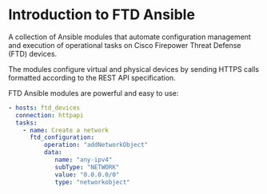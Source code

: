 # Introduction to FTD Ansible

A collection of Ansible modules that automate configuration management and execution of operational tasks on
Cisco Firepower Threat Defense (FTD) devices.

The modules configure virtual and physical devices by sending HTTPS calls formatted according to the REST API
specification.

FTD Ansible modules are powerful and easy to use:

```yaml
- hosts: ftd_devices
  connection: httpapi
  tasks:
    - name: Create a network
      ftd_configuration:
          operation: "addNetworkObject"
          data:
             name: "any-ipv4"
             subType: "NETWORK"
             value: "0.0.0.0/0"
             type: "networkobject"
 ```
